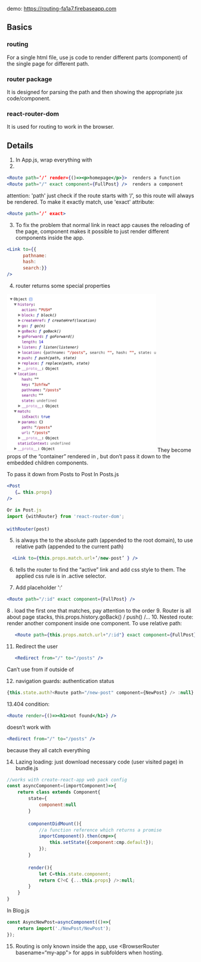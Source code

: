demo: https://routing-fa1a7.firebaseapp.com

## Basics
### routing
For a single html file, use js code to render different parts (component) of the single page for different path.

### router package 
It is designed for parsing the path and then showing the appropriate jsx code/component.

### react-router-dom
It is used for routing to work in the browser.

## Details
1. In App.js, wrap everything with <BrowserRouter> 
2. 
```jsx
<Route path=‘/’ render={()=><p>homepage</p>}>  renders a function
<Route path="/" exact component={FullPost} />  renders a component
```
attention: 'path' just check if the route starts with ‘/’, so this route will always be rendered. To make it exactly match, use 'exact' attribute: 
```jsx
<Route path=‘/’ exact>
```
3. To fix the problem that normal link in react app causes the reloading of the page, <Link> component makes it possible to just render different components inside the app. 
```jsx
<Link to={{
      pathname:
      hash:
      search:}}
/>
```
4. router returns some special properties 
<img src="https://github.com/zhaaaa7/react/blob/master/routing/routing.png" width="400px"/>
They become props of the “container” rendered in <Route>, but don’t pass it down to the embedded children components.

To pass it down from Posts to Post
In Posts.js
```jsx
<Post
   {… this.props} 
/>
```
```javascript
Or in Post.js
import {withRouter} from 'react-router-dom';
   
withRouter(post)
```
5. <Link to="" > is always the to the absolute path (appended to the root domain), to use relative path (appended to the current path)
```jsx
  <Link to={this.props.match.url+’/new-post’ } />
```

6. <NavLink activeClassName=“..” activeStyle=“…”>  tells the router to find the “active” link and add css style to them. The applied css rule is in .active selector.
   
7. Add placeholder ':' 
```jsx
<Route path="/:id" exact component={FullPost} /> 
```
8 .<Switch> load the first one that matches, pay attention to the order
9. Router is all about page stacks, this.props.history.goBack() / push() /…
10. Nested route: render another component inside one component. To use relative path:
```jsx
   <Route path={this.props.match.url+"/:id"} exact component={FullPost} />
```
11. Redirect the user 
```jsx
   <Redirect from="/" to="/posts" />
```
Can’t use from if outside of <Switch>
   
12. navigation guards: authentication status
```javascript
{this.state.auth?<Route path="/new-post" component={NewPost} /> :null}
```
13.404 condition: 
```jsx
<Route render={()=><h1>not found</h1>} />
```
doesn’t work with 
```jsx
<Redirect from="/" to="/posts" /> 
```
because they all catch everything
   
14. Lazing loading: just download necessary code (user visited page) in bundle.js
```javascript
//works with create-react-app web pack config
const asyncComponent=(importComponent)=>{
    return class extends Component{
        state={
            component:null
        }

        componentDidMount(){
            //a function reference which returns a promise
            importComponent().then(cmp=>{
                this.setState({component:cmp.default});
            });
        }

        render(){
            let C=this.state.component;
            return C?<C {...this.props} />:null;
        }
    }
}
```
In Blog.js
```javascript
const AsyncNewPost=asyncComponent(()=>{
    return import('./NewPost/NewPost');
});
```
15. Routing is only known inside the app, use <BrowserRouter basename=“my-app"> for apps in subfolders when hosting.
